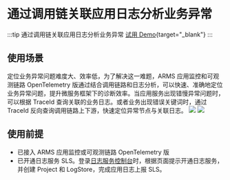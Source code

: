 # 通过调用链关联应用日志分析业务异常

:::tip 通过调用链关联应用日志分析业务异常
[试用 Demo](/doc/playground/armsdemo.html?dest=https%3A%2F%2Farmsnext4service.console.aliyun.com%2Ftracing%23%2Ftracing%2Fcn-hangzhou%3FappId%3Dckv8e2vzfj%25407e393063f3fd6ad%26tab%3Dscene-log%26source%3DTRACE%26sideFilters%3D%255B%255D){target="_blank"}
:::

## 使用场景

定位业务异常问题难度大、效率低，为了解决这一难题，ARMS 应用监控和可观测链路 OpenTelemetry 版通过结合调用链路和日志分析，可以快速、准确地定位业务异常问题，提升微服务框架下的诊断效率。当应用服务出现错慢异常问题时，可以根据 TraceId 查询关联的业务日志。或者业务出现错误关键词时，通过 TraceId 反向查询调用链路上下游，快速定位异常节点与关联日志。
![](https://intranetproxy.alipay.com/skylark/lark/0/2024/png/36556451/1716356553136-a6de6bd7-18b2-4f79-9396-770c516c9cd7.png#clientId=u14f84cb1-662e-4&from=paste&id=u93192d73&originHeight=364&originWidth=1393&originalType=url&ratio=2&rotation=0&showTitle=false&status=done&style=none&taskId=ua3d10113-c81c-45b3-b959-daa95cc8889&title=)
![](https://intranetproxy.alipay.com/skylark/lark/0/2024/png/36556451/1716356553358-81dc5d4c-c180-4097-9ff8-6aef23a46438.png#clientId=u14f84cb1-662e-4&from=paste&id=ud9fe2bcd&originHeight=507&originWidth=1698&originalType=url&ratio=2&rotation=0&showTitle=false&status=done&style=none&taskId=u0f81f218-d840-4625-af74-2cc10d03710&title=)

## 使用前提

- 已接入 ARMS 应用监控或可观测链路 OpenTelemetry 版
- 已开通日志服务 SLS。登录[日志服务控制台](https://sls.console.aliyun.com/)时，根据页面提示开通日志服务，并创建 Project 和 LogStore，完成应用日志上报 SLS。

